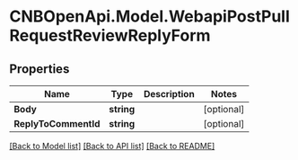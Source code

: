 # CNBOpenApi.Model.WebapiPostPullRequestReviewReplyForm

## Properties

Name | Type | Description | Notes
------------ | ------------- | ------------- | -------------
**Body** | **string** |  | [optional] 
**ReplyToCommentId** | **string** |  | [optional] 

[[Back to Model list]](../../README.md#documentation-for-models) [[Back to API list]](../../README.md#documentation-for-api-endpoints) [[Back to README]](../../README.md)

